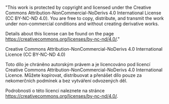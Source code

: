 "This work is protected by copyright and licensed under the Creative Commons Attribution-NonCommercial-NoDerivs 4.0 International License (CC BY-NC-ND 4.0). You are free to copy, distribute, and transmit the work under non-commercial conditions and without creating derivative works.

Details about this license can be found on the page https://creativecommons.org/licenses/by-nc-nd/4.0/."





Creative Commons Attribution-NonCommercial-NoDerivs 4.0 International Licence (CC BY-NC-ND 4.0)

Toto dílo je chráněno autorským právem a je licencováno pod licencí Creative Commons Attribution-NonCommercial-NoDerivs 4.0 International Licence. Můžete kopírovat, distribuovat a přenášet dílo pouze za nekomerčních podmínek a bez vytváření odvozených děl.

Podrobnosti o této licenci naleznete na stránce https://creativecommons.org/licenses/by-nc-nd/4.0/.
